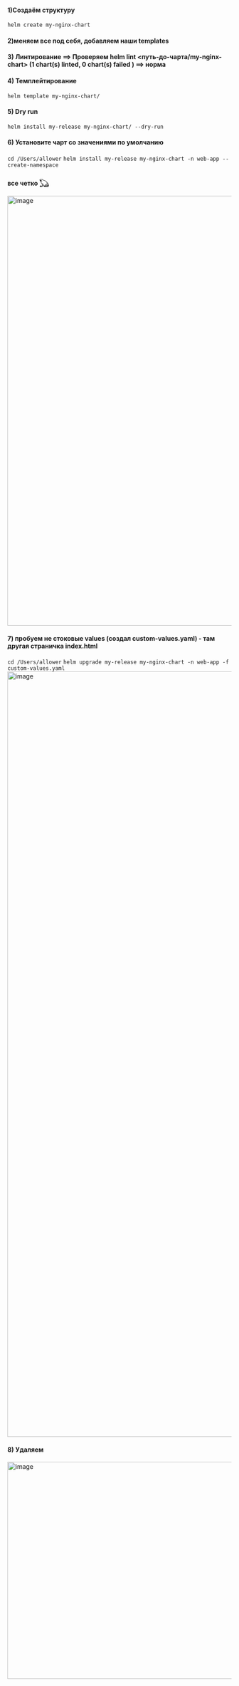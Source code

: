 

#### 1)Создаём структуру
`
helm create my-nginx-chart `

#### 2)меняем все под себя, добавляем наши templates 

#### 3) Линтирование ==> Проверяем helm lint <путь-до-чарта/my-nginx-chart>  (1 chart(s) linted, 0 chart(s) failed ) ==> норма

#### 4)  Темплейтирование
   `helm template my-nginx-chart/ `

#### 5) Dry run
   `helm install my-release my-nginx-chart/ --dry-run`



#### 6) Установите чарт со значениями по умолчанию
   `cd /Users/allower`
   `helm install my-release my-nginx-chart -n web-app --create-namespace `

#### все четко 𓆏 
<img width="2064" height="966" alt="image" src="https://github.com/user-attachments/assets/c0ee40fd-9bf4-4720-b6a4-33839c606b77" />


#### 7) пробуем не стоковые values (создал custom-values.yaml) - там другая страничка index.html 
`cd /Users/allower`
`helm upgrade my-release my-nginx-chart -n web-app -f custom-values.yaml`
<img width="2750" height="1720" alt="image" src="https://github.com/user-attachments/assets/6e9e5755-f83b-4709-9d10-bcbad5b1c620" />

#### 8) Удаляем
<img width="2828" height="488" alt="image" src="https://github.com/user-attachments/assets/6a81651f-f423-4063-94d3-5174337013a8" />
